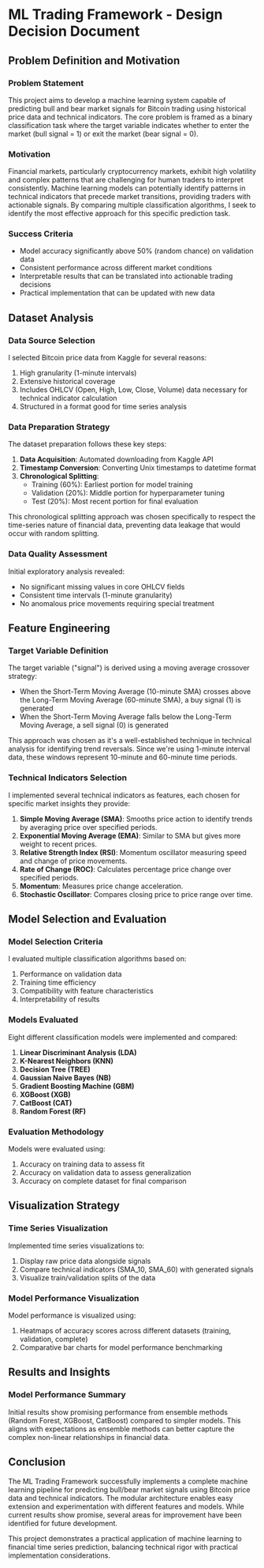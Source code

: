 # ML Trading Framework - Design Decision Document

## Problem Definition and Motivation

### Problem Statement

This project aims to develop a machine learning system capable of predicting bull and bear market signals for Bitcoin trading using historical price data and technical indicators. The core problem is framed as a binary classification task where the target variable indicates whether to enter the market (bull signal = 1) or exit the market (bear signal = 0).

### Motivation

Financial markets, particularly cryptocurrency markets, exhibit high volatility and complex patterns that are challenging for human traders to interpret consistently. Machine learning models can potentially identify patterns in technical indicators that precede market transitions, providing traders with actionable signals. By comparing multiple classification algorithms, I seek to identify the most effective approach for this specific prediction task.

### Success Criteria

- Model accuracy significantly above 50% (random chance) on validation data
- Consistent performance across different market conditions
- Interpretable results that can be translated into actionable trading decisions
- Practical implementation that can be updated with new data

## Dataset Analysis

### Data Source Selection

I selected Bitcoin price data from Kaggle for several reasons:

1. High granularity (1-minute intervals)
2. Extensive historical coverage
3. Includes OHLCV (Open, High, Low, Close, Volume) data necessary for technical indicator calculation
4. Structured in a format good for time series analysis

### Data Preparation Strategy

The dataset preparation follows these key steps:

1. **Data Acquisition**: Automated downloading from Kaggle API
2. **Timestamp Conversion**: Converting Unix timestamps to datetime format
3. **Chronological Splitting**:
    - Training (60%): Earliest portion for model training
    - Validation (20%): Middle portion for hyperparameter tuning
    - Test (20%): Most recent portion for final evaluation

This chronological splitting approach was chosen specifically to respect the time-series nature of financial data, preventing data leakage that would occur with random splitting.

### Data Quality Assessment

Initial exploratory analysis revealed:

- No significant missing values in core OHLCV fields
- Consistent time intervals (1-minute granularity)
- No anomalous price movements requiring special treatment

## Feature Engineering

### Target Variable Definition

The target variable ("signal") is derived using a moving average crossover strategy:

- When the Short-Term Moving Average (10-minute SMA) crosses above the Long-Term Moving Average (60-minute SMA), a buy signal (1) is generated
- When the Short-Term Moving Average falls below the Long-Term Moving Average, a sell signal (0) is generated

This approach was chosen as it's a well-established technique in technical analysis for identifying trend reversals. Since we're using 1-minute interval data, these windows represent 10-minute and 60-minute time periods.

### Technical Indicators Selection

I implemented several technical indicators as features, each chosen for specific market insights they provide:

1. **Simple Moving Average (SMA)**: Smooths price action to identify trends by averaging price over specified periods.
2. **Exponential Moving Average (EMA)**: Similar to SMA but gives more weight to recent prices.
3. **Relative Strength Index (RSI)**: Momentum oscillator measuring speed and change of price movements.
4. **Rate of Change (ROC)**: Calculates percentage price change over specified periods.
5. **Momentum**: Measures price change acceleration.
6. **Stochastic Oscillator**: Compares closing price to price range over time.

## Model Selection and Evaluation

### Model Selection Criteria

I evaluated multiple classification algorithms based on:

1. Performance on validation data
2. Training time efficiency
3. Compatibility with feature characteristics
4. Interpretability of results

### Models Evaluated

Eight different classification models were implemented and compared:

1. **Linear Discriminant Analysis (LDA)**
2. **K-Nearest Neighbors (KNN)**
3. **Decision Tree (TREE)**
4. **Gaussian Naive Bayes (NB)**
5. **Gradient Boosting Machine (GBM)**
6. **XGBoost (XGB)**
7. **CatBoost (CAT)**
8. **Random Forest (RF)**

### Evaluation Methodology

Models were evaluated using:

1. Accuracy on training data to assess fit
2. Accuracy on validation data to assess generalization
3. Accuracy on complete dataset for final comparison

## Visualization Strategy

### Time Series Visualization

Implemented time series visualizations to:

1. Display raw price data alongside signals
2. Compare technical indicators (SMA_10, SMA_60) with generated signals
3. Visualize train/validation splits of the data

### Model Performance Visualization

Model performance is visualized using:

1. Heatmaps of accuracy scores across different datasets (training, validation, complete)
2. Comparative bar charts for model performance benchmarking

## Results and Insights

### Model Performance Summary

Initial results show promising performance from ensemble methods (Random Forest, XGBoost, CatBoost) compared to simpler models. This aligns with expectations as ensemble methods can better capture the complex non-linear relationships in financial data.

## Conclusion

The ML Trading Framework successfully implements a complete machine learning pipeline for predicting bull/bear market signals using Bitcoin price data and technical indicators. The modular architecture enables easy extension and experimentation with different features and models. While current results show promise, several areas for improvement have been identified for future development.

This project demonstrates a practical application of machine learning to financial time series prediction, balancing technical rigor with practical implementation considerations.
